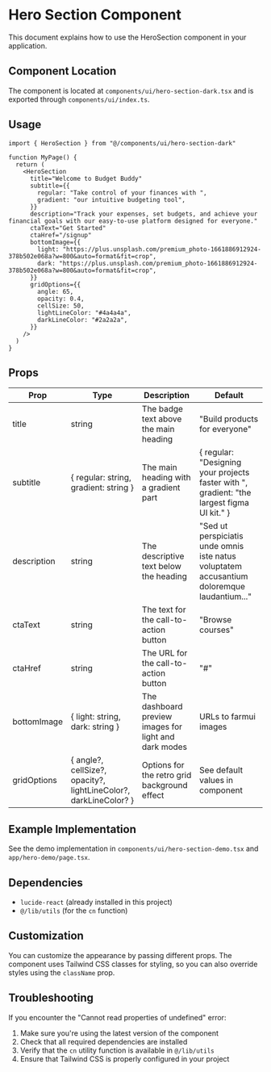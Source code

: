 # Hero Section Component

This document explains how to use the HeroSection component in your application.

## Component Location

The component is located at `components/ui/hero-section-dark.tsx` and is exported through `components/ui/index.ts`.

## Usage

```tsx
import { HeroSection } from "@/components/ui/hero-section-dark"

function MyPage() {
  return (
    <HeroSection
      title="Welcome to Budget Buddy"
      subtitle={{
        regular: "Take control of your finances with ",
        gradient: "our intuitive budgeting tool",
      }}
      description="Track your expenses, set budgets, and achieve your financial goals with our easy-to-use platform designed for everyone."
      ctaText="Get Started"
      ctaHref="/signup"
      bottomImage={{
        light: "https://plus.unsplash.com/premium_photo-1661886912924-378b502e068a?w=800&auto=format&fit=crop",
        dark: "https://plus.unsplash.com/premium_photo-1661886912924-378b502e068a?w=800&auto=format&fit=crop",
      }}
      gridOptions={{
        angle: 65,
        opacity: 0.4,
        cellSize: 50,
        lightLineColor: "#4a4a4a",
        darkLineColor: "#2a2a2a",
      }}
    />
  )
}
```

## Props

| Prop | Type | Description | Default |
|------|------|-------------|---------|
| title | string | The badge text above the main heading | "Build products for everyone" |
| subtitle | { regular: string, gradient: string } | The main heading with a gradient part | { regular: "Designing your projects faster with ", gradient: "the largest figma UI kit." } |
| description | string | The descriptive text below the heading | "Sed ut perspiciatis unde omnis iste natus voluptatem accusantium doloremque laudantium..." |
| ctaText | string | The text for the call-to-action button | "Browse courses" |
| ctaHref | string | The URL for the call-to-action button | "#" |
| bottomImage | { light: string, dark: string } | The dashboard preview images for light and dark modes | URLs to farmui images |
| gridOptions | { angle?, cellSize?, opacity?, lightLineColor?, darkLineColor? } | Options for the retro grid background effect | See default values in component |

## Example Implementation

See the demo implementation in `components/ui/hero-section-demo.tsx` and `app/hero-demo/page.tsx`.

## Dependencies

- `lucide-react` (already installed in this project)
- `@/lib/utils` (for the `cn` function)

## Customization

You can customize the appearance by passing different props. The component uses Tailwind CSS classes for styling, so you can also override styles using the `className` prop.

## Troubleshooting

If you encounter the "Cannot read properties of undefined" error:

1. Make sure you're using the latest version of the component
2. Check that all required dependencies are installed
3. Verify that the `cn` utility function is available in `@/lib/utils`
4. Ensure that Tailwind CSS is properly configured in your project